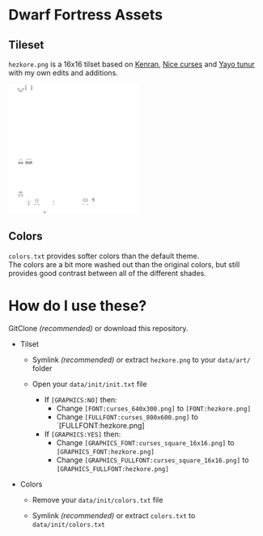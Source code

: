 # Dwarf Fortress Assets

## Tileset
`hezkore.png` is a 16x16 tilset based on [Kenran](http://dwarffortresswiki.org/index.php/File:Kenran.png), [Nice curses](http://dwarffortresswiki.org/index.php/File:Nice_curses_12x12.png) and [Yayo tunur](http://dwarffortresswiki.org/index.php/File:Yayo_tunur_1040x325.png) with my own edits and additions.

![tileset preview](https://github.com/Hezkore/Dwarf-Fortress-Assets/blob/master/hezkore.png?raw=true)

## Colors
`colors.txt` provides softer colors than the default theme. \
The colors are a bit more washed out than the original colors, but still provides good contrast between all of the different shades.

# How do I use these?
GitClone *(recommended)* or download this repository.
* Tilset
	* Symlink *(recommended)* or extract `hezkore.png` to your `data/art/` folder
	
	* Open your `data/init/init.txt` file
		* If `[GRAPHICS:NO]` then:
			* Change `[FONT:curses_640x300.png]` to `[FONT:hezkore.png]`
			* Change `[FULLFONT:curses_800x600.png]` to `[FULLFONT:hezkore.png]
		* If `[GRAPHICS:YES]` then:
			* Change `[GRAPHICS_FONT:curses_square_16x16.png]` to `[GRAPHICS_FONT:hezkore.png]`
			* Change `[GRAPHICS_FULLFONT:curses_square_16x16.png]` to `[GRAPHICS_FULLFONT:hezkore.png]`

* Colors
	* Remove your `data/init/colors.txt` file
	
	* Symlink *(recommended)* or extract `colors.txt` to `data/init/colors.txt`